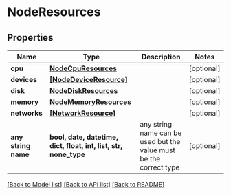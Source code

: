 # NodeResources


## Properties
Name | Type | Description | Notes
------------ | ------------- | ------------- | -------------
**cpu** | [**NodeCpuResources**](NodeCpuResources.md) |  | [optional] 
**devices** | [**[NodeDeviceResource]**](NodeDeviceResource.md) |  | [optional] 
**disk** | [**NodeDiskResources**](NodeDiskResources.md) |  | [optional] 
**memory** | [**NodeMemoryResources**](NodeMemoryResources.md) |  | [optional] 
**networks** | [**[NetworkResource]**](NetworkResource.md) |  | [optional] 
**any string name** | **bool, date, datetime, dict, float, int, list, str, none_type** | any string name can be used but the value must be the correct type | [optional]

[[Back to Model list]](../README.md#documentation-for-models) [[Back to API list]](../README.md#documentation-for-api-endpoints) [[Back to README]](../README.md)


